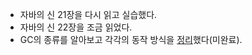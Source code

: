 * 자바의 신 21장을 다시 읽고 실습했다.
* 자바의 신 22장을 조금 읽었다.
* GC의 종류를 알아보고 각각의 동작 방식을 [정리](../Java/GC_Oracle.md)했다(미완료).
